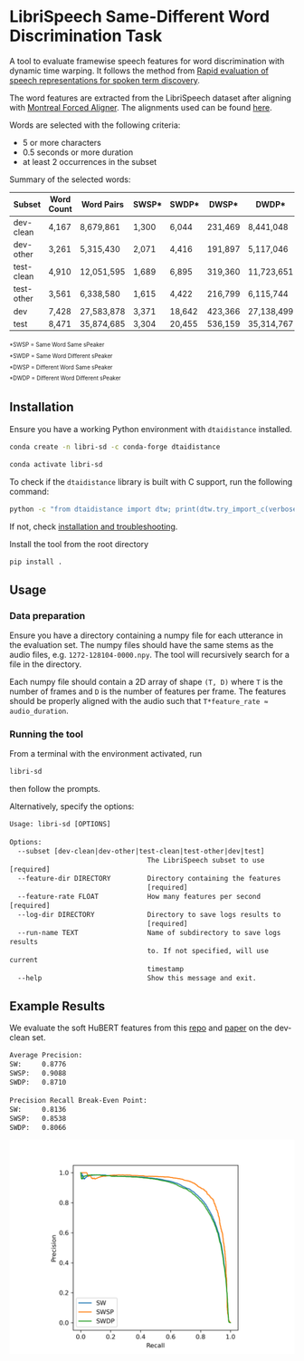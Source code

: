 # LibriSpeech Same-Different Word Discrimination Task

A tool to evaluate framewise speech features for word discrimination with dynamic time warping. It follows the method from [Rapid evaluation of speech representations for spoken term discovery](https://www.isca-speech.org/archive/interspeech_2011/carlin11_interspeech.html).

The word features are extracted from the LibriSpeech dataset after aligning with [Montreal Forced Aligner](https://montreal-forced-aligner.readthedocs.io/). The alignments used can be found [here](https://github.com/nicolvisser/librispeech-samediff/releases/tag/v0.1).

Words are selected with the following criteria:

- 5 or more characters
- 0.5 seconds or more duration
- at least 2 occurrences in the subset

Summary of the selected words:

| Subset     | Word Count | Word Pairs | SWSP\* | SWDP\* | DWSP\*  | DWDP\*     |
| ---------- | ---------- | ---------- | ------ | ------ | ------- | ---------- |
| dev-clean  | 4,167      | 8,679,861  | 1,300  | 6,044  | 231,469 | 8,441,048  |
| dev-other  | 3,261      | 5,315,430  | 2,071  | 4,416  | 191,897 | 5,117,046  |
| test-clean | 4,910      | 12,051,595 | 1,689  | 6,895  | 319,360 | 11,723,651 |
| test-other | 3,561      | 6,338,580  | 1,615  | 4,422  | 216,799 | 6,115,744  |
| dev        | 7,428      | 27,583,878 | 3,371  | 18,642 | 423,366 | 27,138,499 |
| test       | 8,471      | 35,874,685 | 3,304  | 20,455 | 536,159 | 35,314,767 |

<sup><sub>
*SWSP = Same Word Same sPeaker<br>
*SWDP = Same Word Different sPeaker<br>
*DWSP = Different Word Same sPeaker<br>
*DWDP = Different Word Different sPeaker
</sub></sup>

## Installation

Ensure you have a working Python environment with `dtaidistance` installed.

```bash
conda create -n libri-sd -c conda-forge dtaidistance
```

```bash
conda activate libri-sd
```

To check if the `dtaidistance` library is built with C support, run the following command:

```bash
python -c "from dtaidistance import dtw; print(dtw.try_import_c(verbose=True))"
```

If not, check [installation and troubleshooting](https://dtaidistance.readthedocs.io/en/latest/usage/installation.html).

Install the tool from the root directory

```bash
pip install .
```

## Usage

### Data preparation

Ensure you have a directory containing a numpy file for each utterance in the evaluation set. The numpy files should have the same stems as the audio files, e.g. `1272-128104-0000.npy`. The tool will recursively search for a file in the directory.

Each numpy file should contain a 2D array of shape `(T, D)` where `T` is the number of frames and `D` is the number of features per frame. The features should be properly aligned with the audio such that `T*feature_rate ≈ audio_duration`.

### Running the tool

From a terminal with the environment activated, run

```bash
libri-sd
```

then follow the prompts.

Alternatively, specify the options:

```
Usage: libri-sd [OPTIONS]

Options:
  --subset [dev-clean|dev-other|test-clean|test-other|dev|test]
                                  The LibriSpeech subset to use  [required]
  --feature-dir DIRECTORY         Directory containing the features
                                  [required]
  --feature-rate FLOAT            How many features per second  [required]
  --log-dir DIRECTORY             Directory to save logs results to
                                  [required]
  --run-name TEXT                 Name of subdirectory to save logs results
                                  to. If not specified, will use current
                                  timestamp
  --help                          Show this message and exit.
```

## Example Results

We evaluate the soft HuBERT features from this [repo](https://github.com/bshall/hubert) and [paper](https://ieeexplore.ieee.org/abstract/document/9746484) on the dev-clean set.

```
Average Precision:
SW:     0.8776
SWSP:   0.9088
SWDP:   0.8710

Precision Recall Break-Even Point:
SW:     0.8136
SWSP:   0.8538
SWDP:   0.8066
```

![precision recall curve example](./hubert-bshall-soft-dev-clean.png)
